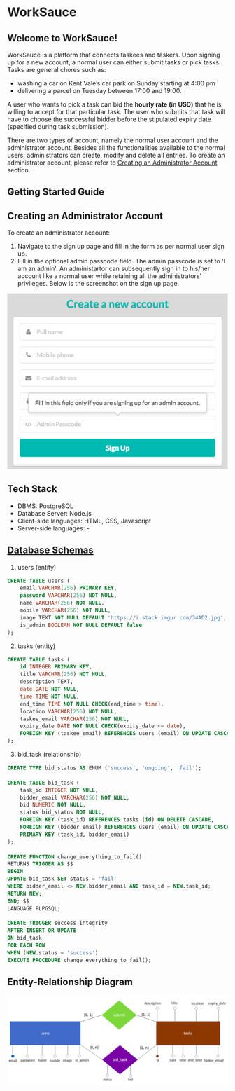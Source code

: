# WorkSauce

## Welcome to WorkSauce!

WorkSauce is a platform that connects taskees and taskers. Upon signing up for a new account, 
a normal user can either submit tasks or pick tasks. Tasks are general chores such as:
* washing a car on Kent Vale’s car park on Sunday starting at 4:00 pm
* delivering a parcel on Tuesday between 17:00 and 19:00. 

A user who wants to pick a task can bid the **hourly rate (in USD)** that he is willing to 
accept for that particular task. The user who submits that task will have to choose the 
successful bidder before the stipulated expiry date (specified during task submission).

There are two types of account, namely the normal user account and the administrator account. 
Besides all the functionalities available to the normal users, administrators can create, 
modify and delete all entries. To create an administrator account, please refer to 
[Creating an Administrator Account](#Creating-an-Administrator-Account) section.

## Getting Started Guide


## Creating an Administrator Account

To create an administrator account:
1. Navigate to the sign up page and fill in the form as per normal user sign up. 
2. Fill in the optional admin passcode field. The admin passcode is set to 'I am an admin'. 
An administartor can subsequently sign in to his/her account like a normal user while 
retaining all the administrators' privileges. Below is the screenshot on the sign up page.

<p align="center">
  <img width="600" src="https://github.com/CS2102-Group29/WorkSauce/blob/master/screenshots/Admin_Passcode.png">
</p>

## Tech Stack

* DBMS: PostgreSQL
* Database Server: Node.js
* Client-side languages: HTML, CSS, Javascript
* Server-side languages: -

## [Database Schemas](data/schema.sql)

1. users (entity)
```sql
CREATE TABLE users (
    email VARCHAR(256) PRIMARY KEY,
    password VARCHAR(256) NOT NULL,
    name VARCHAR(256) NOT NULL,
    mobile VARCHAR(256) NOT NULL,
    image TEXT NOT NULL DEFAULT 'https://i.stack.imgur.com/34AD2.jpg',
    is_admin BOOLEAN NOT NULL DEFAULT false
);
```

2. tasks (entity)
```sql
CREATE TABLE tasks (
    id INTEGER PRIMARY KEY,
    title VARCHAR(256) NOT NULL,
    description TEXT,
    date DATE NOT NULL,
    time TIME NOT NULL,
    end_time TIME NOT NULL CHECK(end_time > time),
    location VARCHAR(256) NOT NULL,
    taskee_email VARCHAR(256) NOT NULL,
    expiry_date DATE NOT NULL CHECK(expiry_date <= date),
    FOREIGN KEY (taskee_email) REFERENCES users (email) ON UPDATE CASCADE
);
```

3. bid_task (relationship)
```sql
CREATE TYPE bid_status AS ENUM ('success', 'ongoing', 'fail');

CREATE TABLE bid_task (
    task_id INTEGER NOT NULL,
    bidder_email VARCHAR(256) NOT NULL,
    bid NUMERIC NOT NULL,
    status bid_status NOT NULL,
    FOREIGN KEY (task_id) REFERENCES tasks (id) ON DELETE CASCADE,
    FOREIGN KEY (bidder_email) REFERENCES users (email) ON UPDATE CASCADE,
    PRIMARY KEY (task_id, bidder_email)
);

CREATE FUNCTION change_everything_to_fail()
RETURNS TRIGGER AS $$
BEGIN
UPDATE bid_task SET status = 'fail'
WHERE bidder_email <> NEW.bidder_email AND task_id = NEW.task_id;
RETURN NEW;
END; $$
LANGUAGE PLPGSQL;

CREATE TRIGGER success_integrity
AFTER INSERT OR UPDATE
ON bid_task
FOR EACH ROW
WHEN (NEW.status = 'success')
EXECUTE PROCEDURE change_everything_to_fail();
```

## Entity-Relationship Diagram

<p align="center">
  <img width="800" src="https://github.com/CS2102-Group29/WorkSauce/blob/master/screenshots/ER_Diagram.png">
</p>
